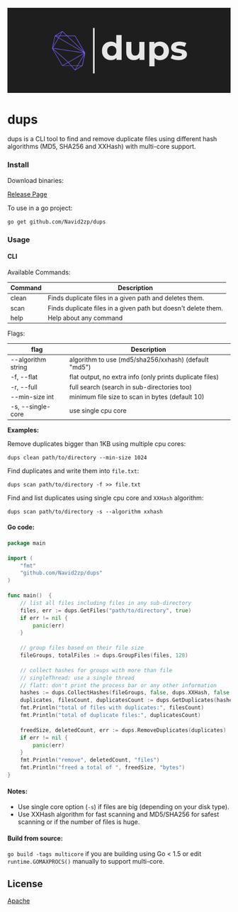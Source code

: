 <p align="center">
	<img alt="dups" src="https://raw.githubusercontent.com/Navid2zp/dups/master/dups-h.png" />
</p>


# dups
dups is a CLI tool to find and remove duplicate files using different hash algorithms (MD5, SHA256 and XXHash) with multi-core support.

### Install
Download binaries:

[Release Page][1]

To use in a go project:
```
go get github.com/Navid2zp/dups
```

### Usage

#### CLI

Available Commands:

| Command | Description | 
|---|---|
| clean | Finds duplicate files in a given path and deletes them.  |
| scan |  Finds duplicate files in a given path but doesn't delete them. | 
| help |  Help about any command |

Flags:

| flag | Description | 
|---|---|
| --algorithm string | algorithm to use (md5/sha256/xxhash) (default "md5")  |
| -f, --flat |  flat output, no extra info (only prints duplicate files) | 
| -r, --full |  full search (search in sub-directories too) |
| --min-size int | minimum file size to scan in bytes (default 10) |
| -s, --single-core | use single cpu core |


**Examples:**

Remove duplicates bigger than 1KB using multiple cpu cores:
```
dups clean path/to/directory --min-size 1024
```

Find duplicates and write them into `file.txt`:
```
dups scan path/to/directory -f >> file.txt
```

Find and list duplicates using single cpu core and `XXHash` algorithm:
```
dups scan path/to/directory -s --algorithm xxhash
```

#### Go code:

```go
package main

import (
	"fmt"
	"github.com/Navid2zp/dups"
)

func main()  {
	// list all files including files in any sub-directory
	files, err := dups.GetFiles("path/to/directory", true)
	if err != nil {
		panic(err)
	}

    // group files based on their file size
    fileGroups, totalFiles := dups.GroupFiles(files, 128)

	// collect hashes for groups with more than file
	// singleThread: use a single thread
	// flatt: don't print the process bar or any other information
	hashes := dups.CollectHashes(fileGroups, false, dups.XXHash, false, totalFiles)
	duplicates, filesCount, duplicatesCount := dups.GetDuplicates(hashes)
	fmt.Println("total of files with duplicates:", filesCount)
	fmt.Println("total of duplicate files:", duplicatesCount)

	freedSize, deletedCount, err := dups.RemoveDuplicates(duplicates)
	if err != nil {
		panic(err)
	}
	fmt.Println("remove", deletedCount, "files")
	fmt.Println("freed a total of ", freedSize, "bytes")
}
```

#### Notes:

- Use single core option (`-s`) if files are big (depending on your disk type).
- Use XXHash algorithm for fast scanning and MD5/SHA256 for safest scanning or if the number of files is huge.

#### Build from source:

`go build -tags multicore` if you are building using Go < 1.5 or edit `runtime.GOMAXPROCS()` manually to support multi-core.


License
----

[Apache][2]


[1]: https://github.com/Navid2zp/dups/releases
[2]: https://github.com/Navid2zp/dups/blob/master/LICENSE
